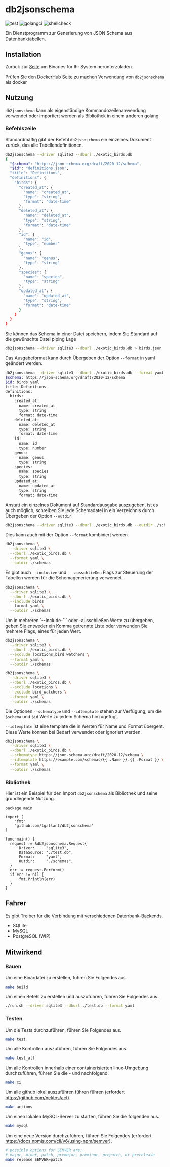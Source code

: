 # db2jsonschema

![test](https://github.com/tgallant/db2jsonschema/actions/workflows/test.yaml/badge.svg?branch=main) ![golangci](https://github.com/tgallant/db2jsonschema/actions/workflows/lint.yaml/badge.svg?branch=main) ![shellcheck](https://github.com/tgallant/db2jsonschema/actions/workflows/shellcheck.yaml/badge.svg?branch=main)

Ein Dienstprogramm zur Generierung von JSON Schema aus Datenbanktabellen.

## Installation

Zurück zur [Seite](https://github.com/tgallant/db2jsonschema/releases) um Binaries für Ihr System herunterzuladen.

Prüfen Sie den [DockerHub Seite](https://hub.docker.com/repository/docker/tgallant/db2jsonschema) zu machen Verwendung von `db2jsonschema` als docker

## Nutzung

`db2jsonschema` kann als eigenständige Kommandozeilenanwendung verwendet oder importiert werden als Bibliothek in einem anderen golang

### Befehlszeile

Standardmäßig gibt der Befehl `db2jsonschema` ein einzelnes Dokument zurück, das alle Tabellendefinitionen.

```bash
db2jsonschema --driver sqlite3 --dburl ./exotic_birds.db
{
  "$schema": "https://json-schema.org/draft/2020-12/schema",
  "$id": "definitions.json",
  "title": "Definitions",
  "definitions": {
    "birds": {
      "created_at": {
        "name": "created_at",
        "type": "string",
        "format": "date-time"
      },
      "deleted_at": {
        "name": "deleted_at",
        "type": "string",
        "format": "date-time"
      },
      "id": {
        "name": "id",
        "type": "number"
      },
      "genus": {
        "name": "genus",
        "type": "string"
      },
      "species": {
        "name": "species",
        "type": "string"
      },
      "updated_at": {
        "name": "updated_at",
        "type": "string",
        "format": "date-time"
      }
    }
  }
}
```

Sie können das Schema in einer Datei speichern, indem Sie Standard auf die gewünschte Datei piping Lage

```bash
db2jsonschema --driver sqlite3 --dburl ./exotic_birds.db > birds.json
```

Das Ausgabeformat kann durch Übergeben der Option `--format` in yaml geändert werden.

```bash
db2jsonschema --driver sqlite3 --dburl ./exotic_birds.db --format yaml
$schema: https://json-schema.org/draft/2020-12/schema
$id: birds.yaml
title: Definitions
definitions:
  birds:
    created_at:
      name: created_at
      type: string
      format: date-time
    deleted_at:
      name: deleted_at
      type: string
      format: date-time
    id:
      name: id
      type: number
    genus:
      name: genus
      type: string
    species:
      name: species
      type: string
    updated_at:
      name: updated_at
      type: string
      format: date-time
```

Anstatt ein einzelnes Dokument auf Standardausgabe auszugeben, ist es auch möglich, schreiben Sie jede Schemadatei in ein Verzeichnis durch Übergeben der Option `--outdir`.

```bash
db2jsonschema --driver sqlite3 --dburl ./exotic_birds.db --outdir ./schemas
```

Dies kann auch mit der Option `--format` kombiniert werden.

```bash
db2jsonschema \
  --driver sqlite3 \
  --dburl ./exotic_birds.db \
  --format yaml \
  --outdir ./schemas
```

Es gibt auch `--inclusive` und `---ausschließen` Flags zur Steuerung der Tabellen werden für die Schemagenerierung verwendet.

```bash
db2jsonschema \
  --driver sqlite3 \
  --dburl ./exotic_birds.db \
  --include birds
  --format yaml \
  --outdir ./schemas
```

Um in mehreren `--Include-``` oder -ausschließen Werte zu übergeben, geben Sie entweder ein Komma getrennte Liste oder verwenden Sie mehrere Flags, eines für jeden Wert.

```bash
db2jsonschema \
  --driver sqlite3 \
  --dburl ./exotic_birds.db \
  --exclude locations,bird_watchers \
  --format yaml \
  --outdir ./schemas
```

```bash
db2jsonschema \
  --driver sqlite3 \
  --dburl ./exotic_birds.db \
  --exclude locations \
  --exclude bird_watchers \
  --format yaml \
  --outdir ./schemas
```

Die Optionen `--schematype` und `--idtemplate` stehen zur Verfügung, um die `$schema` und `$id` Werte zu jedem Schema hinzugefügt.

`--idtemplate` ist eine template die in Werten für Name und Format übergeht. Diese Werte können bei Bedarf verwendet oder ignoriert werden.

```bash
db2jsonschema \
  --driver sqlite3 \
  --dburl ./exotic_birds.db \
  --schematype https://json-schema.org/draft/2020-12/schema \
  --idtemplate https://example.com/schemas/{{ .Name }}.{{ .Format }} \
  --format yaml \
  --outdir ./schemas
```

### Bibliothek

Hier ist ein Beispiel für den Import `db2jsonschema` als Bibliothek und seine grundlegende Nutzung.

```golang
package main

import (
    "fmt"
	"github.com/tgallant/db2jsonschema"
)

func main() {
  request := &db2jsonschema.Request{
      Driver:     "sqlite3",
      DataSource: "./test.db",
      Format:     "yaml",
      Outdir:     "./schemas",
  }
  err := request.Perform()
  if err != nil {
      fmt.Println(err)
  }
}
```

## Fahrer

Es gibt Treiber für die Verbindung mit verschiedenen Datenbank-Backends.

- SQLite
- MySQL
- PostgreSQL (WIP)

## Mitwirkend

### Bauen

Um eine Binärdatei zu erstellen, führen Sie Folgendes aus.

```bash
make build
```

Um einen Befehl zu erstellen und auszuführen, führen Sie Folgendes aus.

```bash
./run.sh --driver sqlite3 --dburl ./test.db --format yaml
```

### Testen

Um die Tests durchzuführen, führen Sie Folgendes aus.

```bash
make test
```

Um alle Kontrollen auszuführen, führen Sie Folgendes aus.

```bash
make test_all
```

Um alle Kontrollen innerhalb einer containerisierten linux-Umgebung durchzuführen, führen Sie die - und nachfolgend.

```bash
make ci
```

Um alle github lokal auszuführen führen führen (erfordert https://github.com/nektos/act).

```bash
make actions
```

Um einen lokalen MySQL-Server zu starten, führen Sie die folgenden aus.

```bash
make mysql
```

Um eine neue Version durchzuführen, führen Sie Folgendes (erfordert https://docs.npmjs.com/cli/v6/using-npm/semver).

```bash
# possible options for SEMVER are:
# major, minor, patch, premajor, preminor, prepatch, or prerelease
make release SEMVER=patch
```
